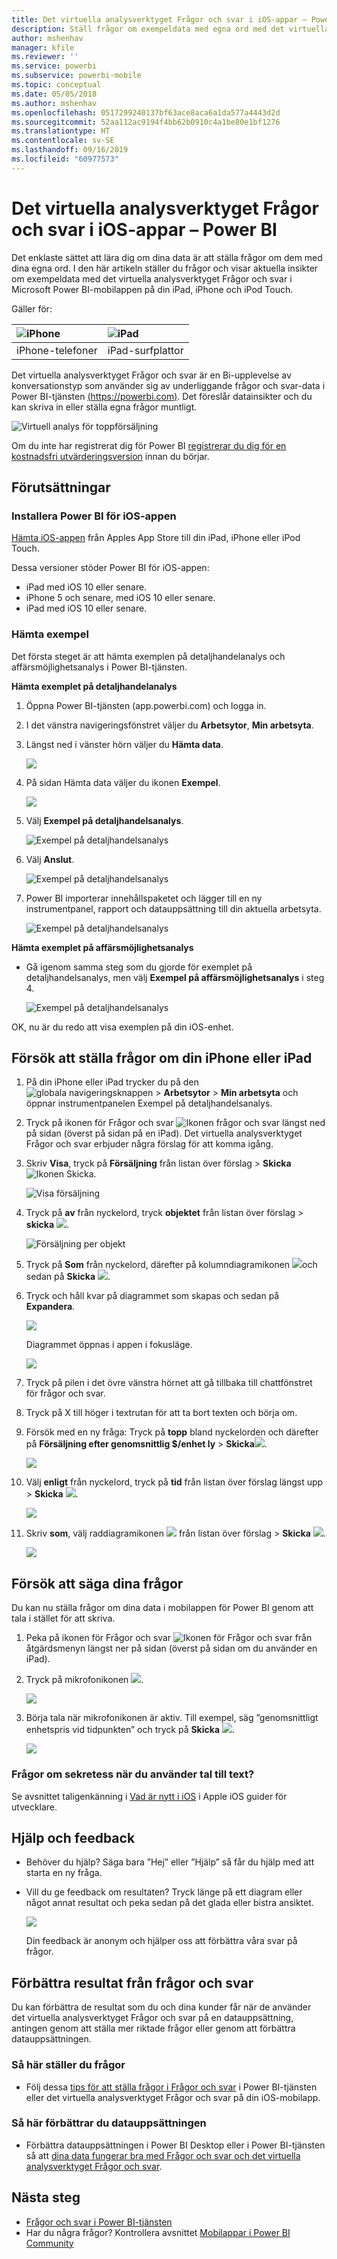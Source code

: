 ```yaml
---
title: Det virtuella analysverktyget Frågor och svar i iOS-appar – Power BI
description: Ställ frågor om exempeldata med egna ord med det virtuella analysverktyget Frågor och svar i Power BI-mobilappen på iOS-enheten.
author: mshenhav
manager: kfile
ms.reviewer: ''
ms.service: powerbi
ms.subservice: powerbi-mobile
ms.topic: conceptual
ms.date: 05/05/2018
ms.author: mshenhav
ms.openlocfilehash: 0517299240137bf63ace8aca6a1da577a4443d2d
ms.sourcegitcommit: 52aa112ac9194f4bb62b0910c4a1be80e1bf1276
ms.translationtype: HT
ms.contentlocale: sv-SE
ms.lasthandoff: 09/16/2019
ms.locfileid: "60977573"
---
```

# <a name="qa-virtual-analyst-in-ios-apps---power-bi"></a>Det virtuella analysverktyget Frågor och svar i iOS-appar – Power BI

Det enklaste sättet att lära dig om dina data är att ställa frågor om dem med dina egna ord. I den här artikeln ställer du frågor och visar aktuella insikter om exempeldata med det virtuella analysverktyget Frågor och svar i Microsoft Power BI-mobilappen på din iPad, iPhone och iPod Touch. 

Gäller för:

| ![iPhone](./media/mobile-apps-ios-qna/iphone-logo-50-px.png) | ![iPad](./media/mobile-apps-ios-qna/ipad-logo-50-px.png) |
|:--- |:--- |
| iPhone-telefoner |iPad-surfplattor |

Det virtuella analysverktyget Frågor och svar är en Bi-upplevelse av konversationstyp som använder sig av underliggande frågor och svar-data i Power BI-tjänsten [(https://powerbi.com)](https://powerbi.com). Det föreslår datainsikter och du kan skriva in eller ställa egna frågor muntligt.

![Virtuell analys för toppförsäljning](./media/mobile-apps-ios-qna/power-bi-ios-q-n-a-top-sale-intro.png)

Om du inte har registrerat dig för Power BI [registrerar du dig för en kostnadsfri utvärderingsversion](https://app.powerbi.com/signupredirect?pbi_source=web) innan du börjar.

## <a name="prerequisites"></a>Förutsättningar

### <a name="install-the-power-bi-for-ios-app"></a>Installera Power BI för iOS-appen
[Hämta iOS-appen](http://go.microsoft.com/fwlink/?LinkId=522062 "Hämta iPhone-appen") från Apples App Store till din iPad, iPhone eller iPod Touch.

Dessa versioner stöder Power BI för iOS-appen:
- iPad med iOS 10 eller senare.
- iPhone 5 och senare, med iOS 10 eller senare. 
- iPad med iOS 10 eller senare.

### <a name="download-samples"></a>Hämta exempel
Det första steget är att hämta exemplen på detaljhandelanalys och affärsmöjlighetsanalys i Power BI-tjänsten.

**Hämta exemplet på detaljhandelanalys**

1. Öppna Power BI-tjänsten (app.powerbi.com) och logga in.

2. I det vänstra navigeringsfönstret väljer du **Arbetsytor**, **Min arbetsyta**.

3. Längst ned i vänster hörn väljer du **Hämta data**.
   
    ![](media/mobile-apps-ios-qna/power-bi-get-data.png)

3. På sidan Hämta data väljer du ikonen **Exempel**.
   
   ![](media/mobile-apps-ios-qna/power-bi-samples-icon.png)

4. Välj **Exempel på detaljhandelsanalys**.
 
    ![Exempel på detaljhandelsanalys](./media/mobile-apps-ios-qna/power-bi-rs.png)
 
8. Välj **Anslut**.  
  
   ![Exempel på detaljhandelsanalys](./media/mobile-apps-ios-qna/retail16.png)
   
5. Power BI importerar innehållspaketet och lägger till en ny instrumentpanel, rapport och datauppsättning till din aktuella arbetsyta.
   
   ![Exempel på detaljhandelsanalys](./media/mobile-apps-ios-qna/power-bi-service-retail-sample.png)

**Hämta exemplet på affärsmöjlighetsanalys**

- Gå igenom samma steg som du gjorde för exemplet på detaljhandelsanalys, men välj **Exempel på affärsmöjlighetsanalys** i steg 4.

    ![Exempel på detaljhandelsanalys](./media/mobile-apps-ios-qna/power-bi-oa.png)
  
OK, nu är du redo att visa exemplen på din iOS-enhet.

## <a name="try-asking-questions-on-your-iphone-or-ipad"></a>Försök att ställa frågor om din iPhone eller iPad
1. På din iPhone eller iPad trycker du på den ![globala navigeringsknappen](./media/mobile-apps-ios-qna/power-bi-iphone-global-nav-button.png) > **Arbetsytor** > **Min arbetsyta** och öppnar instrumentpanelen Exempel på detaljhandelsanalys.

2. Tryck på ikonen för Frågor och svar ![Ikonen frågor och svar](././media/mobile-apps-ios-qna/power-bi-ios-q-n-a-icon.png) längst ned på sidan (överst på sidan på en iPad).
     Det virtuella analysverktyget Frågor och svar erbjuder några förslag för att komma igång.
3. Skriv **Visa**, tryck på **Försäljning** från listan över förslag > **Skicka** ![Ikonen Skicka](./media/mobile-apps-ios-qna/power-bi-ios-qna-send-icon.png).

    ![Visa försäljning](./media/mobile-apps-ios-qna/power-bi-ios-q-n-a-show-sales.png)
4. Tryck på **av** från nyckelord, tryck **objektet** från listan över förslag > **skicka** ![](./media/mobile-apps-ios-qna/power-bi-ios-qna-send-icon.png).

    ![Försäljning per objekt](./media/mobile-apps-ios-qna/power-bi-ios-q-n-a-sale-by-item.png)
5. Tryck på **Som** från nyckelord, därefter på kolumndiagramikonen ![](./media/mobile-apps-ios-qna/power-bi-ios-q-n-a-column-chart-icon.png)och sedan på **Skicka** ![](./media/mobile-apps-ios-qna/power-bi-ios-qna-send-icon.png).
6. Tryck och håll kvar på diagrammet som skapas och sedan på **Expandera**.

    ![](media/mobile-apps-ios-qna/power-bi-ios-q-n-a-tap-expand-feedback.png)

    Diagrammet öppnas i appen i fokusläge.

    ![](media/mobile-apps-ios-qna/power-bi-ios-q-n-a-expanded-chart.png)
7. Tryck på pilen i det övre vänstra hörnet att gå tillbaka till chattfönstret för frågor och svar.
8. Tryck på X till höger i textrutan för att ta bort texten och börja om.
9. Försök med en ny fråga: Tryck på **topp** bland nyckelorden och därefter på **Försäljning efter genomsnittlig $/enhet ly** > **Skicka**![](./media/mobile-apps-ios-qna/power-bi-ios-qna-send-icon.png).

    ![](media/mobile-apps-ios-qna/power-bi-ios-q-n-a-top-sale-2.png)
10. Välj **enligt** från nyckelord, tryck på **tid** från listan över förslag längst upp > **Skicka** ![](./media/mobile-apps-ios-qna/power-bi-ios-qna-send-icon.png).

     ![](media/mobile-apps-ios-qna/power-bi-ios-q-n-a-top-sale-by-time.png)
11. Skriv **som**, välj raddiagramikonen ![](./media/mobile-apps-ios-qna/power-bi-ios-q-n-a-line-chart-icon.png) från listan över förslag > **Skicka** ![](./media/mobile-apps-ios-qna/power-bi-ios-qna-send-icon.png).

    ![](media/mobile-apps-ios-qna/power-bi-ios-q-n-a-top-sale-as-line.png)

## <a name="try-saying-your-questions"></a>Försök att säga dina frågor
Du kan nu ställa frågor om dina data i mobilappen för Power BI genom att tala i stället för att skriva.

1. Peka på ikonen för Frågor och svar ![Ikonen för Frågor och svar](././media/mobile-apps-ios-qna/power-bi-ios-q-n-a-icon.png) från åtgärdsmenyn längst ner på sidan (överst på sidan om du använder en iPad).
2. Tryck på mikrofonikonen ![](media/mobile-apps-ios-qna/power-bi-ios-qna-mic-icon.png).

    ![](media/mobile-apps-ios-qna/power-bi-ios-qna-mic-on.png)

1. Börja tala när mikrofonikonen är aktiv. Till exempel, säg ”genomsnittligt enhetspris vid tidpunkten” och tryck på **Skicka** ![](./media/mobile-apps-ios-qna/power-bi-ios-qna-send-icon.png).

    ![](media/mobile-apps-ios-qna/power-bi-ios-qna-speech-complete.png)

### <a name="questions-about-privacy-when-using-speech-to-text"></a>Frågor om sekretess när du använder tal till text?
Se avsnittet taligenkänning i [Vad är nytt i iOS](https://go.microsoft.com/fwlink/?linkid=845624) i Apple iOS guider för utvecklare.

## <a name="help-and-feedback"></a>Hjälp och feedback
* Behöver du hjälp? Säga bara ”Hej” eller ”Hjälp” så får du hjälp med att starta en ny fråga.
* Vill du ge feedback om resultaten? Tryck länge på ett diagram eller något annat resultat och peka sedan på det glada eller bistra ansiktet.

    ![](media/mobile-apps-ios-qna/power-bi-ios-q-n-a-tap-feedback.png)

    Din feedback är anonym och hjälper oss att förbättra våra svar på frågor.

## <a name="enhance-your-qa-virtual-analyst-results"></a>Förbättra resultat från frågor och svar
Du kan förbättra de resultat som du och dina kunder får när de använder det virtuella analysverktyget Frågor och svar på en datauppsättning, antingen genom att ställa mer riktade frågor eller genom att förbättra datauppsättningen.

### <a name="how-to-ask-questions"></a>Så här ställer du frågor
* Följ dessa [tips för att ställa frågor i Frågor och svar](../end-user-q-and-a-tips.md) i Power BI-tjänsten eller det virtuella analysverktyget Frågor och svar på din iOS-mobilapp.

### <a name="how-to-enhance-the-dataset"></a>Så här förbättrar du datauppsättningen
* Förbättra datauppsättningen i Power BI Desktop eller i Power BI-tjänsten så att [dina data fungerar bra med Frågor och svar och det virtuella analysverktyget Frågor och svar](../../service-prepare-data-for-q-and-a.md).

## <a name="next-steps"></a>Nästa steg
* [Frågor och svar i Power BI-tjänsten](../end-user-q-and-a.md)
* Har du några frågor? Kontrollera avsnittet [Mobilappar i Power BI Community](https://go.microsoft.com/fwlink/?linkid=839277)
